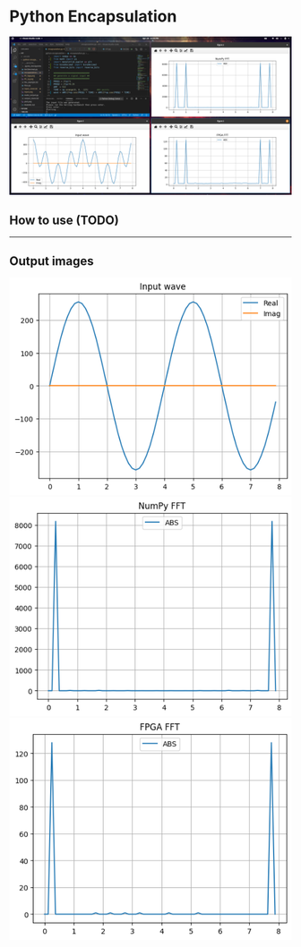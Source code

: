 # Python Encapsulation

![plot](../resources/plot.png)

## How to use (TODO)

---

## Output images

![input](../resources/input.png) ![fft numpy](../resources/fft_np.png) ![fft fpga](../resources/fft_fpga.png)
